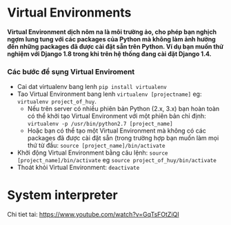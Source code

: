 #  Virtual Environments
**Virtual Environment dịch nôm na là môi trường ảo, cho phép bạn nghịch ngợm lung tung với các packages của Python mà không làm ảnh hưởng đến những packages đã được cài đặt sẵn trên Python. Ví dụ bạn muốn thử nghiệm với Django 1.8 trong khi trên hệ thống đang cài đặt Django 1.4.**

### Các bước để sụng Virtual Enviroment
 * Cai dat virtualenv bang lenh `pip install virtualenv`
 * Tao Virtual Environment bang lenh `virtualenv [projectname]` eg: `virtualenv project_of_huy`.
    * Nếu trên server có nhiều phiên bản Python (2.x, 3.x) bạn hoàn toàn có thể khởi tạo Virtual Environment với một phiên bản chỉ định: `virtualenv -p /usr/bin/python2.7 [project_name]`
    * Hoặc bạn có thể tạo một Virtual Environment mà không có các packages đã được cài đặt sẵn (trong trường hợp bạn muốn làm mọi thứ từ đầu: `source [project_name]/bin/activate`
 * Khởi động Virtual Environment bằng câu lệnh: `source [project_name]/bin/activate` eg `source project_of_huy/bin/activate`
 * Thoát khỏi Virtual Environment: `deactivate`

# System interpreter
Chi tiet tai: https://www.youtube.com/watch?v=GqTsFOtZiQI
